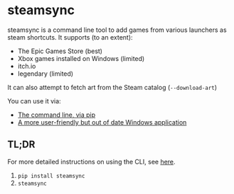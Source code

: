 # steamsync

steamsync is a command line tool to add games from various launchers as steam
shortcuts. It supports (to an extent):

- The Epic Games Store (best)
- Xbox games installed on Windows (limited)
- itch.io
- legendary (limited)

It can also attempt to fetch art from the Steam catalog (`--download-art`)

You can use it via:
- [The command line, via pip](steamsync/README.md)
- [A more user-friendly but out of date Windows application](steamsync-gui/README.md)

## TL;DR

For more detailed instructions on using the CLI, see [here](steamsync/README.md).

1. `pip install steamsync`
2. `steamsync`
